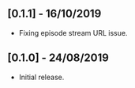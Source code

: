 
## [0.1.1] - 16/10/2019
* Fixing episode stream URL issue.

## [0.1.0] - 24/08/2019

* Initial release.
